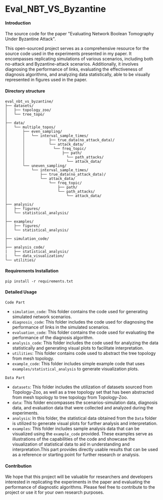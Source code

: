 # Eval_NBT_VS_Byzantine

#### Introduction
The source code for the paper "Evaluating Network Boolean Tomography Under Byzantine Attack".

This open-sourced project serves as a comprehensive resource for the source code used in the experiments presented in my paper. It encompasses replicating simulations of various scenarios, including both no-attack and Byzantine-attack scenarios. Additionally, it involves diagnosing the performance of links, evaluating the effectiveness of diagnosis algorithms, and analyzing data statistically, able to be visually represented in figures used in the paper.

#### Directory structure
```
eval_nbt_vs_byzantine/
├── datasets/
│   ├── topology_zoo/
│   └── tree_topo/
│
├── data/
│   └── multiple_topos/
│       ├── even_sampling/
│       │   └── interval_sample_times/
│       │   		├── true_data(no_attack_data)/
│       │   		└── attack_data/
│       │      	 	  └── freq_topic/
│       │       	      ├── path/
│       │        		    └── path_attacks/
│       │                   └── attack_data/
│       └── uneven_sampling/
│           └── interval_sample_times/
│               ├── true_data(no_attack_data)/
│               └── attack_data/
│                   └── freq_topic/
│                       ├── path/
│                       └── path_attacks/
│                           └── attack_data/
│
├── analysis/
│   ├── figures/
│   └── statistical_analysis/
│
├── examples/
│   ├── figures/
│   └── statistical_analysis/
│
├── simulation_code/
│
├── analysis_code/
|   ├── statistical_analysis/
|   └── data_visualization/
└── utilities/
```


#### Requirements Installation

```
pip install -r requirements.txt
```

#### Detailed Usage

`Code Part`

- `simulation_code`: This folder contains the code used for generating simulated network scenarios.
- `diagnosis_code`: This folder includes the code used for diagnosing the performance of links in the simulated scenarios.
- `evaluation_code`: This folder contains the code used for evaluating the performance of the diagnosis algorithm.
- `analysis_code`: This folder includes the code used for analyzing the data statistically and generating visual plots to facilitate interpretation.
- `utilities`: This folder contains code used to abstract the tree topology from mesh topology.
- `example_code`: This folder includes simple example code that uses `examples/statistical_analysis` to generate visualization plots.

`Data Part`

- `datasets`: This folder includes the utilization of datasets sourced from Topology-Zoo, as well as a tree topology set that has been abstracted from mesh topology to tree topology from Topology-Zoo.
- `data`: This folder encompasses the scenarios-simulation data, diagnosis data, and evaluation data that were collected and analyzed during the experiments.
- `analysis`: In this folder, the statistical data obtained from the `Data` folder is utilized to generate visual plots for further analysis and interpretation.
- `examples`: This folder includes sample analysis data that can be visualized using the `example_code` provided. These examples serve as illustrations of the capabilities of the code and showcase the visualization of statistical data to aid in understanding and interpretation.This part provides directly usable results that can be used as a reference or starting point for further research or analysis.

#### Contribution

We hope that this project will be valuable for researchers and developers interested in replicating the experiments in the paper and evaluating the performance of diagnostic algorithms. Please feel free to contribute to the project or use it for your own research purposes.
